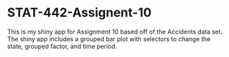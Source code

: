 # STAT-442-Assignent-10
This is my shiny app for Assignment 10 based off of the Accidents data set. The shiny app includes a grouped bar plot with selectors to change the state, grouped factor, and time period.
